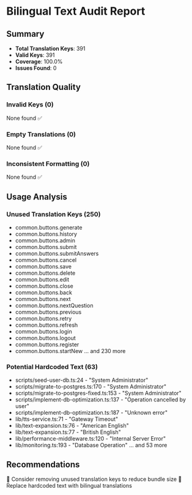 
# Bilingual Text Audit Report

## Summary
- **Total Translation Keys**: 391
- **Valid Keys**: 391
- **Coverage**: 100.0%
- **Issues Found**: 0

## Translation Quality

### Invalid Keys (0)
None found ✅

### Empty Translations (0)
None found ✅

### Inconsistent Formatting (0)
None found ✅

## Usage Analysis

### Unused Translation Keys (250)
- common.buttons.generate
- common.buttons.history
- common.buttons.admin
- common.buttons.submit
- common.buttons.submitAnswers
- common.buttons.cancel
- common.buttons.save
- common.buttons.delete
- common.buttons.edit
- common.buttons.close
- common.buttons.back
- common.buttons.next
- common.buttons.nextQuestion
- common.buttons.previous
- common.buttons.retry
- common.buttons.refresh
- common.buttons.login
- common.buttons.logout
- common.buttons.register
- common.buttons.startNew
... and 230 more

### Potential Hardcoded Text (63)
- scripts/seed-user-db.ts:24 - "System Administrator"
- scripts/migrate-to-postgres.ts:170 - "System Administrator"
- scripts/migrate-to-postgres-fixed.ts:153 - "System Administrator"
- scripts/implement-db-optimization.ts:137 - "Operation cancelled by user"
- scripts/implement-db-optimization.ts:187 - "Unknown error"
- lib/tts-service.ts:71 - "Gateway Timeout"
- lib/text-expansion.ts:76 - "American English"
- lib/text-expansion.ts:77 - "British English"
- lib/performance-middleware.ts:120 - "Internal Server Error"
- lib/monitoring.ts:193 - "Database Operation"
... and 53 more

## Recommendations

🧹 Consider removing unused translation keys to reduce bundle size
🔄 Replace hardcoded text with bilingual translations

